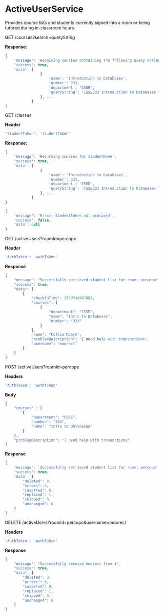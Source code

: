 # ActiveUserService
Provides course lists and students currently signed into a room or being tutored during in-classroom hours.

GET /courses?search=queryString

**Response:**

```js
{
    'message': 'Receiving courses containing the following query string: queryString',
    'success': true,
    'data': [
                {
                    'name': 'Introduction to Databases',
                    'number': 333,
                    'department': 'CSSE',
                    'queryString': 'CSSE333 Introduction to Databases'
                }, ...
            ]
}
```

GET /classes

**Header**
```js
'StudentToken': 'studentToken'
```

**Response:**

```js
{
    'message': 'Returning courses for studentName',
    'success': true,
    'data': [
                {
                    'name': 'Introduction to Databases',
                    'number': 333,
                    'department': 'CSSE',
                    'queryString': 'CSSE333 Introduction to Databases'
                }, ...
            ]
}

{
    'message': 'Error: StudentToken not provided',
    'success': false,
    'data': null
}
```

GET /activeUsers?roomId=percopo

**Header**
```js
'AuthToken': 'authToken'
```

**Response**

```js
{
    "message": "Successfully retrieved student list for room: percopo",
    "success": true,
    "data": [
        {
            "checkInTime": 1539746887681,
            "courses": [
                {
                    "department": "CSSE",
                    "name": "Intro to Databases",
                    "number": "333"
                }
            ],
            "name": "Collin Moore",
            "problemDescription": "I need help with transactions",
            "username": "moorect"
        }
    ]
}
```

POST /activeUsers?roomId=percopo

**Headers**

```js
'AuthToken': 'authToken'
```

**Body**

```js
{
    "courses" : [
        {
			"department": "CSSE",
			"number": "333",
			"name": "Intro to Databases"
		}    
    ],
    "problemDescription": "I need help with transactions"
}
```

**Response**


```js
{
    'message': `Successfully retrieved student list for room: percopo`,
    'success': true,
    'data': {
        "deleted": 0,
        "errors": 0,
        "inserted": 0,
        "replaced": 1,
        "skipped": 0,
        "unchanged": 0
    }
}
```

DELETE /activeUsers?roomId=percopo&username=moorect

**Headers**
```js
'AuthToken': 'authToken'
```

**Response**
```js
{
    "message": "Successfully removed moorect from $",
    "success": true,
    "data": {
        "deleted": 0,
        "errors": 0,
        "inserted": 0,
        "replaced": 1,
        "skipped": 0,
        "unchanged": 0
    }
}
```
